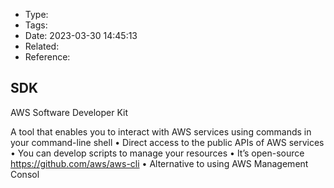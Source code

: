 * Type:
* Tags:
* Date: 2023-03-30 14:45:13
* Related:
* Reference:[]()

## SDK
AWS Software Developer Kit

A tool that enables you to interact with AWS services using commands in 
your command-line shell
• Direct access to the public APIs of AWS services
• You can develop scripts to manage your resources
• It’s open-source https://github.com/aws/aws-cli
• Alternative to using AWS Management Consol